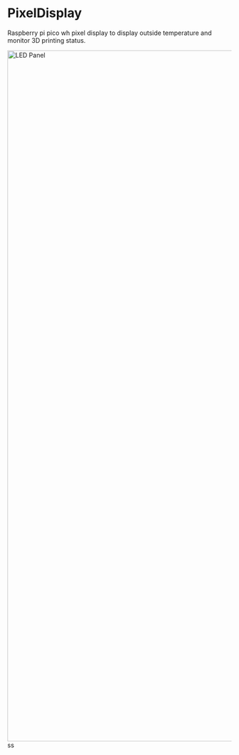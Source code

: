 # PixelDisplay
Raspberry pi pico wh pixel display to display outside temperature and monitor 3D printing status.

<img width="1552" alt="LED Panel" src="https://user-images.githubusercontent.com/47288189/195137846-afd85554-cf23-4b24-8bf5-d28674ad2f15.png">
ss
